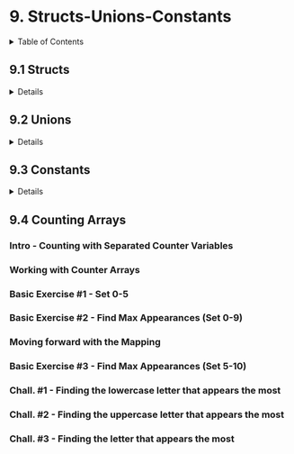 # 9. Structs-Unions-Constants

<details>
<summary>Table of Contents</summary>

- [9. Structs-Unions-Constants](#9-structs-unions-constants)
  - [9.1 Structs](#91-structs)
    - [Creating a Structure Template](#creating-a-structure-template)
    - [Structure Variables](#structure-variables)
    - [Challenge #1 - Initialize \& Print Date Variable (Struct)](#challenge-1---initialize--print-date-variable-struct)
    - [Typedef \& Structures](#typedef--structures)
    - [Chall.#2 - General FunctionZ to use Input \& Print of a struct](#chall2---general-functionz-to-use-input--print-of-a-struct)
    - [Chall.#3 - Find the Next Date](#chall3---find-the-next-date)
    - [Initializing a Struct in C (Variables)](#initializing-a-struct-in-c-variables)
    - [Chall.#4 - Input Point \& Print Point](#chall4---input-point--print-point)
    - [Static Array of Structs](#static-array-of-structs)
    - [Writing Associate Logical Functions](#writing-associate-logical-functions)
    - [Composing struct inside another struct](#composing-struct-inside-another-struct)
    - [Structs as the BASIS for more Advanced Topics](#structs-as-the-basis-for-more-advanced-topics)
  - [9.2 Unions](#92-unions)
    - [General Introduction](#general-introduction)
    - [Unions - Variables](#unions---variables)
    - [Usage, Practice, Examples](#usage-practice-examples)
      - [Example 01](#example-01)
      - [Example 02](#example-02)
    - [Additional Explanations and Examples (Pointers, Arrays...)](#additional-explanations-and-examples-pointers-arrays)
  - [9.3 Constants](#93-constants)
    - [Constants VS Variables](#constants-vs-variables)
    - [Syntax and usage of Constants](#syntax-and-usage-of-constants)
    - [Exclusive TIPS](#exclusive-tips)
    - [3 main reasons for using constants](#3-main-reasons-for-using-constants)
  - [9.4 Counting Arrays](#94-counting-arrays)
    - [Intro - Counting with Separated Counter Variables](#intro---counting-with-separated-counter-variables)
    - [Working with Counter Arrays](#working-with-counter-arrays)
    - [Basic Exercise #1 - Set 0-5](#basic-exercise-1---set-0-5)
    - [Basic Exercise #2 - Find Max Appearances (Set 0-9)](#basic-exercise-2---find-max-appearances-set-0-9)
    - [Moving forward with the Mapping](#moving-forward-with-the-mapping)
    - [Basic Exercise #3 - Find Max Appearances (Set 5-10)](#basic-exercise-3---find-max-appearances-set-5-10)
    - [Chall. #1 - Finding the lowercase letter that appears the most](#chall-1---finding-the-lowercase-letter-that-appears-the-most)
    - [Chall. #2 - Finding the uppercase letter that appears the most](#chall-2---finding-the-uppercase-letter-that-appears-the-most)
    - [Chall. #3 - Finding the letter that appears the most](#chall-3---finding-the-letter-that-appears-the-most)

</details>

## 9.1 Structs

<details>
<summary>Details</summary>

### Creating a Structure Template

```c
struct <struct-name>{
    <type><field-name>;
    <type><field-name>;
    ...
    <type><field-name>;
};
```

<details>
<summary>More examples</summary>

```c
// Date struct
struct date{
    int day;
    int month;
    int year;
};

// Point struct
struct point{
    int x;
    int y;
};

// Address struct
struct address{
    char state[20];
    char city[10];
    char street[15];
    int number;
};
```

> It's like a big variable: a big box for small boxes

</details>

### Structure Variables

<details>
<summary>Explanation</summary>

Declaring a variable of some structure type

```c
struct <name> <variable>
struct date myDate1, myDate2;
```

Access to variable's fields (**dot-notation**)

```c
<variable>.<field>

myDate1.day = 6;
myDate1.month = 2;
myDate1.year = 2023;
scanf("%d", &myDate.month);
printf("%d", myDate.year);
```
</details>

### Challenge #1 - Initialize & Print Date Variable (Struct)

```c
#include <stdio.h>

struct point{
    int x;
    int y;
};

struct date{
    int day;
    int month;
    int year;
};

int main(){

    struct point p1;
        printf("Enter x coordinate: ");
        scanf("%d", &p1.x);
        printf("Enter y coordinate: ");
        scanf("%d", &p1.y);
    printf("The point is (%d,%d) \n", p1.x, p1.y);

    struct date birthday;
        printf("Enter your birthday (day): ");
        scanf("%d", &birthday.day);
        printf("Enter your birthday (month): ");
        scanf("%d", &birthday.month);
        printf("Enter your birthday (year): ");
        scanf("%d", &birthday.year);
    printf("Your birthday is %d-%d-%d \n", birthday.day, birthday.month, birthday.year);

    return 0;
}
```

### Typedef & Structures

<details>
<summary>Explanation</summary>

```c
// How to name variables?

// 1. Classic
int grade_math, grade_physics;

// 2. New mechanism
typedef int GRADE;
GRADE math;
GRADE physics;
```

```c
// How to apply 'typedef' to Structs

// 1. Classic
struct date{
    int day;
    int month;
    int year;
};

struct date myDate1, myDate2;

// 2. New mechanism
typedef struct date{
    int day;
    int month;
    int year
}Date;

Date myDate1, myDate2;
```

```c
// 'typedef' wonders

// 1. Example 01 
void printDate(Date dt){
    printf("Date = %d-%d-%d ", dt.year, dt.month, dt.day);
}

// 2. Exammple 02
Date inputDate(){
    Date dt;
    printf("Enter day (1-31): ");
    scanf("%d", &dt.day);
        // initialize Month and Year
    return dt;
}
```

</details>

### Chall.#2 - General FunctionZ to use Input & Print of a struct

```c
#include <stdio.h>

typedef struct date{
    int day;
    int month;
    int year;
}Date;

void printDate(Date dt){
    printf("Date = %d-%d-%d \n\n", dt.year, dt.month, dt.day);
}

Date inputDate(){
    Date dt;
    printf("- Enter day: ");
    scanf("%d", &dt.day);
    printf("- Enter month: ");
    scanf("%d", &dt.month);
    printf("- Enter year: ");
    scanf("%d", &dt.year);
    return dt;
}

int main(){
    Date birthday, today;
    puts("When's your birthday?");
    birthday = inputDate();
    printDate(birthday);
    puts("Today is ...?");
    today = inputDate();
    printDate(today);
    return 0;
}
```


### Chall.#3 - Find the Next Date

- Write a function that
  - Receives a 'date' variable
  - Find and print the NEXT day on the calendar

```c
#include <stdio.h>

typedef struct date{
    int day;
    int month;
    int year;
}Date;

void printNextDay(Date dt){

    printf("Given date = %d-%.2d-%.2d \n", dt.year, dt.month, dt.day);

    if ((dt.month == 2) && (dt.day == 28)){
        dt.month++;
        dt.day=1;
    } else if ((dt.month == 1 || 3 || 5 || 7 || 8 || 10) && (dt.day == 31)){
        dt.month++;
        dt.day=1;
    } else if ((dt.month == 4 || 6 || 9 || 11) && (dt.day == 30)){
        dt.month++;
        dt.day=1;
    } else if ((dt.month == 12) && (dt.day == 31)){
        dt.month = 1;
        dt.day = 1;
        dt.year++;
    } else dt.day++;

    printf("Next day = %d-%.2d-%.2d \n", dt.year, dt.month, dt.day);
}


Date inputDate(){
    Date dt;
    printf("- Enter day: ");
    scanf("%d", &dt.day);
    printf("- Enter month: ");
    scanf("%d", &dt.month);
    printf("- Enter year: ");
    scanf("%d", &dt.year);
    return dt;
}

int main(){
    Date userDate;
    puts("Provide a date to calculate its next day!");
    userDate = inputDate();
    if ((userDate.day < 1) || (userDate.day > 31) || (userDate.month < 1) || (userDate.month > 12))
        puts("Wrong date, please try again");
    else printNextDay(userDate);
    return 0;
}
```

### Initializing a Struct in C (Variables)

<details>
<summary>Explanation</summary>

Different ways to initialize Struct Variables:

```c
#include <stdio.h>

typedef struct point{
    int x;
    int y;
}Point;

int main(){

    // Declare a 'Point' var (without initialization)
    Point p1;

    // Initializing a 'Point' var (fields in order)
    Point p2 = {5,7};

    // Using Designated Initializer
    Point p3 = {.x = 3, .y = 4};

    // Using Designated Initializer (not in order)
    Point p4 = {.y = 10, .x = 2};

    // Designated Initializer (other fields initialized with 0)
    Point p5 = {.x = 1};


    // PRINT 'EM ALL
    printf("p1) x=%d y=%d \n", p1.x, p1.y);
    printf("p2) x=%d y=%d \n", p2.x, p2.y);
    printf("p3) x=%d y=%d \n", p3.x, p3.y);
    printf("p4) x=%d y=%d \n", p4.x, p4.y);
    printf("p5) x=%d y=%d \n", p5.x, p5.y);

    return 0;
}
```

> Mind data types!

</details>


### Chall.#4 - Input Point & Print Point

- Write 2 functions:
  - #1: Gets a point variable and prints its information
  - #2: responsible for getting a point input from the user and then return it

```c
#include <stdio.h>

typedef struct point{
    int x;
    int y;
}Point;

void printPoint(Point p){
    printf("x=%d y=%d \n", p.x, p.y);
}

Point inputPoint(){
    Point p;
    printf("- Enter x: ");
    scanf("%d", &p.x);
    printf("- Enter y: ");
    scanf("%d", &p.y);
    return p;
}

int main(){

    puts("Provide coordinates for a Point");
    Point p = inputPoint();
    printPoint(p);
    return 0;
}
```


### Static Array of Structs

```c
#include <stdio.h>
#define SIZE 5

typedef struct point{
    int x;
    int y;
}Point;


int main(){

    // Creating a 'Static Array of Points'
    Point pointsArr[SIZE];
    int i;

    // // Reading Input to the first point element in array
    // printf("- Enter x: ");
    // scanf("%d", &pointsArr[0].x);
    // printf("- Enter y: ");
    // scanf("%d", &pointsArr[0].y);

    // Iterating over all elements (reading input for each)
    for (i=0; i<SIZE; i++){
        printf("Enter x for point %d: ", i+1);
        scanf("%d", &pointsArr[i].x);
        printf("Enter y for point %d: ", i+1);
        scanf("%d", &pointsArr[i].y);
    }

    // Accessing and printing all elements in array
    for (i=0; i<SIZE; i++){
        printf("point %d: x=%d y=%d \n", i+1, pointsArr[i].x, pointsArr[i].y);
    }

    return 0;
}
```

> Can `main` be broken into different functions? Mind *struct* and *array* features...

<details>
<summary>@ChatGPT's</summary>

```c
#include <stdio.h>
#define SIZE 5

typedef struct point{
    int x;
    int y;
}Point;

void input_points(Point arr[], int size){
    int i;
    for (i=0; i<size; i++){
        printf("Enter x for point %d: ", i+1);
        scanf("%d", &arr[i].x);
        printf("Enter y for point %d: ", i+1);
        scanf("%d", &arr[i].y);
    }
}

void print_points(Point arr[], int size){
    int i;
    for (i=0; i<size; i++){
        printf("point %d: x=%d y=%d \n", i+1, arr[i].x, arr[i].y);
    }
}

int main(){

    Point pointsArr[SIZE];

    input_points(pointsArr, SIZE);
    print_points(pointsArr, SIZE);

    return 0;
}
```

</details>

<!--
```c
#include <stdio.h>
#define SIZE 5

typedef struct point{
    int x;
    int y;
}Point;


void printPointsArr(Point pointsArr[SIZE]){
    int i;
    for (i=0; i<SIZE; i++){
        printf("point %d: x=%d y=%d", i+1, pointsArr[i].x, pointsArr[i].y);
    }
}

Point inputPoint(){
    Point pointsArr[SIZE];
    int i;
    for (i=0; i<SIZE; i++){
        printf("Enter x for point %d: ", i+1);
        scanf("%d", &pointsArr[i].x);
        printf("Enter y for point %d: ", i+1);
        scanf("%d", &pointsArr[i].y);
    }
    return pointsArr[SIZE];
}


int main(){
    puts("Provide data for 5 Points!");
    Point pointsArr[SIZE] = inputPoint();
    printPointsArr(pointsArr[SIZE]);
    return 0;
}
```
-->


### Writing Associate Logical Functions

> Relational Operators: `<, >, <=, >=, !=, ==`

```c
#include <stdio.h>

typedef struct point{
    int x;
    int y;
}Point;

int equalPoint(Point p1, Point p2){   
    return (p1.x == p2.x && p1.y == p2.y) ? 1:0;
}

int main(){

    Point p1={4,4}, p2={4,4};

    if (equalPoint(p1,p2))
        puts("Points are the samey!");
    else puts("Points not equal dawg");

    return 0;
}
```

<!--ALSO used for emp1 age, id, etck-->

<!--
### Comprehensive Exercise - Rational Numbers Struct

<details>
<summary>Request</summary>

- Design and develop a rational number struct called Rational.
  - A rational number consists of two parts: numerator + denominator (eg. 1/3, 2/5, 7/3)
- Provide increment, decrement, addition, substraction, multiplication, division, smaller, bigger, equal and not equal functions to make relational/mathematical operatations on variables of a rational type.
- Write a main function to check out the correctness of your functions. Print the results before and after any operation that you do.

</details>


```c
#include <stdio.h>

typedef struct rational{
    int nume;   // numerator
    int deno;   // denominator
}Rational;

void increment(Rational *rPtr){
    (*rPtr).nume += (*rPtr).deno;
}

void decrement(Rational *rPtr){
    (*rPtr).nume -= (*rPtr).deno;
}

Rational addition(Rational rn1, Rational rn2){
    Rational result;
    result.deno = rn1.deno*rn2.deno;
    result.nume = rn1.nume*rn2.deno + rn2.nume*rn1.deno;
    return result;
}

Rational subtraction(Rational rn1, Rational rn2){
    Rational result;
    result.deno = rn1.deno*rn2.deno;
    result.nume = rn1.nume*rn2.deno - rn2.nume*rn1.deno;
    return result;
}

Rational multiplication(Rational rn1, Rational rn2){
    Rational result;
    result.deno = rn1.deno*rn2.deno;
    result.nume = rn1.nume*rn2.nume;
    return result;
}

Rational division(Rational rn1, Rational rn2){
    Rational result;
    result.deno = rn1.deno*rn2.nume;
    result.nume = rn1.nume*rn2.deno;
    return result;
}

int smaller(Rational rn1, Rational rn2){
    rn1.deno *= rn2.deno;
    rn2.deno *= rn1.deno;
    rn1.nume *= rn2.deno;
    rn2.nume *= rn1.deno;
    printf("%d VS %d \n", rn1.nume, rn2.nume);
    return (rn1.nume < rn2.nume) ? 0:1;
}


int main(){

    Rational rn1={3,4}, rn2={2,5};

    // printf("rn1) nume=%d deno=%d", rn1.nume, rn1.deno);
    // increment(rn1);
    // printf("rn1)  nume=%d deno=%d", rn1.nume, rn1.deno);

    Rational addResult = addition(rn1, rn2);
    printf("%d/%d \n", addResult.nume, addResult.deno);

    Rational subResult = subtraction(rn1, rn2);
    printf("%d/%d \n", subResult.nume, subResult.deno);

    Rational mulResult = multiplication(rn1, rn2);
    printf("%d/%d \n", mulResult.nume, mulResult.deno);

    Rational divResult = division(rn1, rn2);
    printf("%d/%d \n", divResult.nume, divResult.deno);


    if (smaller(rn1, rn2)) printf("'%d/%d' < '%d/%d' \n", rn1.nume, rn1.deno, rn2.nume, rn2.deno);

    return 0;
}
```
-->

### Composing struct inside another struct

```c
#include <stdio.h>

typedef struct point{
    int x;
    int y;
}Point;

typedef struct circle{
    Point center;
    double radius;
}Circle;


int main(){

    Point p1 = {3,5};
    Circle c1;
    Circle c2 = {2,6,8.8};

    c1.radius = 4.4;
    c1.center = p1;

    printf("C1: center=(x=%d y=%d) radius=%.2f \n", \
    p1.x, p1.x, c1.radius);
    printf("C2: center=(x=%d y=%d) radius=%.2f \n", \
    c2.center.x, c2.center.y, c2.radius);

    return 0;
}
```

### Structs as the BASIS for more Advanced Topics

- Structs as BASIS for Data Structures (Linked Lists, Trees, etc.)

</details>

## 9.2 Unions

<details>
<summary>Details</summary>

### General Introduction

- Useful for embedded devices (memory map registers to communicate with peripherals)
- == User Defined Data Type (as Structs)
- Collection of elements/variables of different types **stored in the same memory region**

### Unions - Variables

```c
union <union-name> {
    datatype1 field1;
    datatype2 field2;
};
```

```c
union info{
    char firstName[20];
    int age;
};

union minMax{
    int min;
    int max;
    double average;
};
```

### Usage, Practice, Examples

Difference with *Sructs* & COMPLETE examples

```markdown
STRUCT --> Separate block of memory for each variable
UNION ---> One memory region SHARED (size == max datatype size) // data overlaps
```

#### Example 01

```c
#include <stdio.h>
#include <string.h>

struct info_struct{       // 24 BYTES!!
    char firstName[20];     // 20 bytes
    int age;                // 4 bytes
};  

union info_union{         // 20 BYTES!!
    char firstName[20];     // 20 bytes
    int age;                // ~~4 bytes~~
};


int main(){

    union info_union myVar1;

    myVar1.age = 30;
    printf("Age: %d \n", myVar1.age);

    strcpy(myVar1.firstName, "supdawg!");
    printf("Name: %s \n", myVar1.firstName);

    printf("Age: %d (OVERLAPPED) \n", myVar1.age);

    return 0;
}
```
#### Example 02

```c
#include <stdio.h>

struct point_struct{
    int x;
    int y;
};

union point_union{
    int x;
    int y;
};

int main(){

    struct point_struct p1; // 8 bytes!!
    p1.x = 5;   // 4 bytes
    p1.y = 7;   // 4 bytes
    printf("p1_struct: x=%d y=%d \n", p1.x, p1.y);
    
    union point_union p2;   // 4 bytes!!
    p2.x = 4;   // ~~4 bytes~~
    printf("p2_union: x=%d y=%d \n", p2.x, p2.y);
    p2.y = 6;   // 4 bytes
    printf("p2_union: x=%d y=%d \n", p2.x, p2.y);

    return 0;
}
```


### Additional Explanations and Examples (Pointers, Arrays...)

```c
#include <stdio.h>
#define SIZE 3

/*
struct Student_struct{      // 16 bytes (??)
    int ID;                   // 4 bytes
    double GPA;               // 8 bytes
};
*/


typedef union student{      // 8 bytes  --> Store capacity for either ID or GPA!
    int ID;                   // ~~4 bytes~~
    double GPA;               // 8 bytes
}Student;


int main(){

    Student s1;
    Student *ptrS2;

    printf("Size of s1 union = %lu \n", sizeof(s1));
    printf("Size of ptrS2 union = %lu \n", sizeof(ptrS2));

    s1.ID = 5;
    printf("s1.ID = %d \n", s1.ID);

    ptrS2 = &s1;
    ptrS2->ID = 10;
    printf("s1.ID = %d \n", s1.ID);



    Student sArr[SIZE];
    int i;

    for (i=0; i<SIZE; i++){
        printf("Enter ID for s%d: ", i+1);
        scanf("%d", &sArr[i].ID);
    }

    for (i=0; i<SIZE; i++){
        printf("Student #%d ID = %d \n", i+1, sArr[i].ID);
    }


    /*
    struct Student_struct s1_s;
    printf("Size of s1 struct = %lu \n", sizeof(s1_s));
    */


    return 0;
}
```

</details>

## 9.3 Constants

<details>
<summary>Details</summary>

### Constants VS Variables

- Variables (`int`, `float`, `char`...) may change over time
- Constants DON'T!

### Syntax and usage of Constants

```c
// Add 'const' to the var declaration
const int year = 2000;
```

<!-- - Any attempt to change the value of `const` will lead to Compilation Error! -->

### Exclusive TIPS

1. "Default" usage of constants in C Language

```c
// Datatype 'int' is ASSUMED
const age = 35;
```

2. A pointer to a constant! == `const int *ptr;`
   - Value we're pointing to CAN'T BE CHANGED.
   - Pointer itself CAN BE CHANGED.


3. Constant pointer to var == `int *const ptr;`
   -  Value we're pointing to CAN BE CHANGED
   -  Pointer itself CAN'T BE CHANGED


```c
#include <stdio.h>

int main(){

    // Create constant vars
    const int age1 = 20;
    const int age2 = 25;

    // Create constant pointer that points to var 'age1'
    int *const ptr1 = &age1;
    printf("var1=%d var2=%d\n", age1, age2);
    

    // Modify var 'age1' value, not the actual pointer!
    *ptr1 = 30;
    printf("var1=%d var2=%d\n", age1, age2);
    

    // // To-fail attempt to change the pointer itself
    // ptr = &age2;

    printf("var1=%d var2=%d\n", age1, age2);
}
```

<!--
```c
#include <stdio.h>


int main(){

    // Create vars n1, n2 + constant vars n3, n4
    int n1 = 10;
    int n2 = 15;
    const int n3 = 20;
    const int n4 = 25;
    printf("Vars = %d %d %d %d\n", n1, n2, n3, n4);

    // Create pointers and constant pointers!
    const int *ptr1 = &n1;
    int *const ptr2 = &n2;
    const int *ptr3 = &n3;
    int *const ptr4 = &n4;  // Compiler Warning: initialization discards 'constant' qualifier from pointer target type 
    printf("Ptrs = %d %d %d %d\n", *ptr1, *ptr2, *ptr3, *ptr4);


    /*
    // Create constant pointer that points to var 'age1'
    int *const ptr1 = &age1;
    printf("var1=%d var2=%d\n", age1, age2);
    

    // Modify var 'age1' value, not the actual pointer!
    *ptr1 = 30;
    printf("var1=%d var2=%d\n", age1, age2);
    

    // // To-fail attempt to change the pointer itself
    // ptr = &age2;

    printf("var1=%d var2=%d\n", age1, age2);
    */
    

    return 0;
}
```
-->

4. Constant pointer pointing to constant integer. Neither the Pointer nor the Value can be changed. BOTH ARE CONSTANTS! == `const int *const ptr;`


### 3 main reasons for using constants

1. Performance! == Easier compiling if large program
2. Defense! == Ensure values may not change 
3. Code Readability

</details>


## 9.4 Counting Arrays

### Intro - Counting with Separated Counter Variables
### Working with Counter Arrays
### Basic Exercise #1 - Set 0-5
### Basic Exercise #2 - Find Max Appearances (Set 0-9)
### Moving forward with the Mapping
### Basic Exercise #3 - Find Max Appearances (Set 5-10)
### Chall. #1 - Finding the lowercase letter that appears the most
### Chall. #2 - Finding the uppercase letter that appears the most
### Chall. #3 - Finding the letter that appears the most
